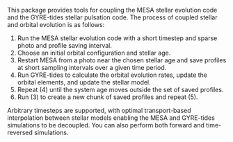 This package provides tools for coupling the MESA stellar evolution code and the GYRE-tides stellar pulsation code.
The process of coupled stellar and orbital evolution is as follows:
1. Run the MESA stellar evolution code with a short timestep and sparse photo and profile saving interval.
2. Choose an initial orbital configuration and stellar age.
3. Restart MESA from a photo near the chosen stellar age and save profiles at short sampling intervals over a given time period.
4. Run GYRE-tides to calculate the orbital evolution rates, update the orbital elements, and update the stellar model.
5. Repeat (4) until the system age moves outside the set of saved profiles.
6. Run (3) to create a new chunk of saved profiles and repeat (5).

Arbitrary timesteps are supported, with optimal transport-based interpolation between stellar models enabling the MESA and GYRE-tides simulations to be decoupled.
You can also perform both forward and time-reversed simulations.
